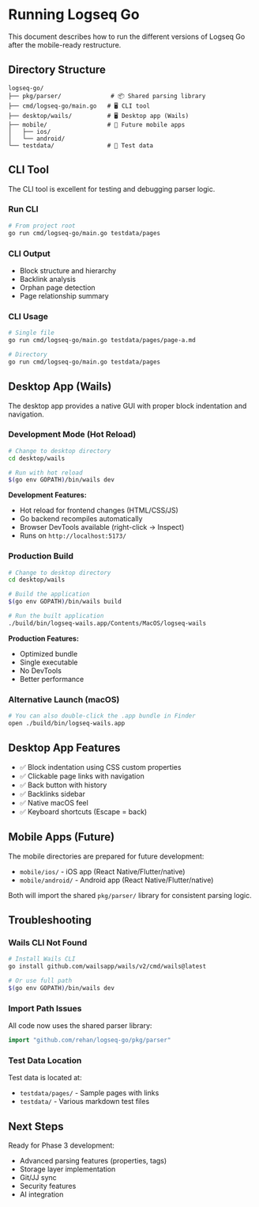 # Running Logseq Go

This document describes how to run the different versions of Logseq Go after the mobile-ready restructure.

## Directory Structure

```
logseq-go/
├── pkg/parser/              # 📦 Shared parsing library
├── cmd/logseq-go/main.go   # 🖥️ CLI tool
├── desktop/wails/          # 🖥️ Desktop app (Wails)
├── mobile/                 # 📱 Future mobile apps
│   ├── ios/
│   └── android/
└── testdata/               # 🧪 Test data
```

## CLI Tool

The CLI tool is excellent for testing and debugging parser logic.

### Run CLI
```bash
# From project root
go run cmd/logseq-go/main.go testdata/pages
```

### CLI Output
- Block structure and hierarchy
- Backlink analysis
- Orphan page detection
- Page relationship summary

### CLI Usage
```bash
# Single file
go run cmd/logseq-go/main.go testdata/pages/page-a.md

# Directory
go run cmd/logseq-go/main.go testdata/pages
```

## Desktop App (Wails)

The desktop app provides a native GUI with proper block indentation and navigation.

### Development Mode (Hot Reload)
```bash
# Change to desktop directory
cd desktop/wails

# Run with hot reload
$(go env GOPATH)/bin/wails dev
```

**Development Features:**
- Hot reload for frontend changes (HTML/CSS/JS)
- Go backend recompiles automatically
- Browser DevTools available (right-click → Inspect)
- Runs on `http://localhost:5173/`

### Production Build
```bash
# Change to desktop directory
cd desktop/wails

# Build the application
$(go env GOPATH)/bin/wails build

# Run the built application
./build/bin/logseq-wails.app/Contents/MacOS/logseq-wails
```

**Production Features:**
- Optimized bundle
- Single executable
- No DevTools
- Better performance

### Alternative Launch (macOS)
```bash
# You can also double-click the .app bundle in Finder
open ./build/bin/logseq-wails.app
```

## Desktop App Features

- ✅ Block indentation using CSS custom properties
- ✅ Clickable page links with navigation
- ✅ Back button with history
- ✅ Backlinks sidebar
- ✅ Native macOS feel
- ✅ Keyboard shortcuts (Escape = back)

## Mobile Apps (Future)

The mobile directories are prepared for future development:

- `mobile/ios/` - iOS app (React Native/Flutter/native)
- `mobile/android/` - Android app (React Native/Flutter/native)

Both will import the shared `pkg/parser/` library for consistent parsing logic.

## Troubleshooting

### Wails CLI Not Found
```bash
# Install Wails CLI
go install github.com/wailsapp/wails/v2/cmd/wails@latest

# Or use full path
$(go env GOPATH)/bin/wails dev
```

### Import Path Issues
All code now uses the shared parser library:
```go
import "github.com/rehan/logseq-go/pkg/parser"
```

### Test Data Location
Test data is located at:
- `testdata/pages/` - Sample pages with links
- `testdata/` - Various markdown test files

## Next Steps

Ready for Phase 3 development:
- Advanced parsing features (properties, tags)
- Storage layer implementation
- Git/JJ sync
- Security features
- AI integration